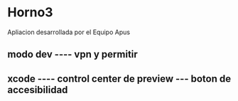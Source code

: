 # Horno3
Apliacion desarrollada por el Equipo Apus


## modo dev ---- vpn y permitir

## xcode ---- control center de preview --- boton de accesibilidad
